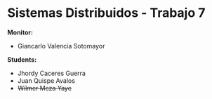 # Sistemas Distribuidos - Trabajo 7

__Monitor:__

- Giancarlo Valencia Sotomayor

__Students:__

- Jhordy Caceres Guerra
- Juan Quispe Avalos
- ~~Wilmer Meza Yaye~~
